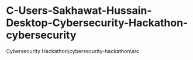 # C-Users-Sakhawat-Hussain-Desktop-Cybersecurity-Hackathon-cybersecurity
Cybersecurity Hackathon\cybersecurity-hackathon\src

